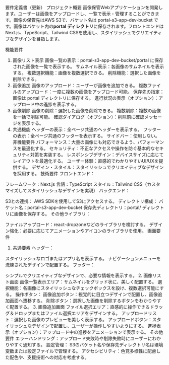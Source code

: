 要件定義書（更新）
プロジェクト概要
画像保管Webアプリケーションを開発します。ユーザーは画像をアップロードし、一覧で表示・管理することができます。画像の保管先はAWS S3で、バケット名は portal-s3-app-dev-bucket です。画像はバケット内の**portal ディレクトリ**に保存されます。フロントエンドはNext.js、TypeScript、Tailwind CSSを使用し、スタイリッシュでクリエイティブなデザインを目指します。

機能要件
1. 画像リスト表示
画像一覧の表示：portal-s3-app-dev-bucket/portal に保存された画像を一覧で表示する。
サムネイル表示：各画像のサムネイルを表示する。
複数選択機能：画像を複数選択できる。
削除機能：選択した画像を削除できる。
2. 画像追加
画像のアップロード：ユーザーが画像を追加できる。
複数ファイルのアップロード：一度に複数の画像をアップロード可能。
保存先の指定：画像は portal ディレクトリに保存する。
進行状況の表示（オプション）：アップロード中の進捗を表示する。
3. 画像削除
画像の削除：選択した画像を削除できる。
複数削除：複数の画像を一括で削除可能。
確認ダイアログ（オプション）：削除前に確認メッセージを表示する。
4. 共通機能
ヘッダーの表示：全ページ共通のヘッダーを表示する。
フッターの表示：全ページ共通のフッターを表示する。
サイドバー：使用しない。
非機能要件
パフォーマンス：大量の画像にも対応できるよう、パフォーマンスを最適化する。
セキュリティ：不正なアクセスや操作を防ぐ基本的なセキュリティ対策を実装する。
レスポンシブデザイン：デバイスサイズに応じてレイアウトを最適化する。
ユーザー体験：直感的でわかりやすいUI/UXを提供する。
デザイン・スタイル：スタイリッシュでクリエイティブなデザインを採用する。
技術要件
フロントエンド：

フレームワーク：Next.js
言語：TypeScript
スタイル：Tailwind CSS（カスタマイズしてスタイリッシュなデザインを実現）
バックエンド：

S3との連携：
AWS SDKを使用してS3にアクセスする。
ディレクトリ構成：
バケット名：portal-s3-app-dev-bucket
保存先ディレクトリ：portal/ ディレクトリに画像を保存する。
その他ライブラリ：

ファイルアップロード：react-dropzoneなどのライブラリを検討する。
デザイン強化：必要に応じてアニメーションやアイコンのライブラリを使用。
画面要件
1. 共通要素
ヘッダー：

スタイリッシュなロゴまたはアプリ名を表示する。
ナビゲーションメニューを洗練されたデザインで配置する。
フッター：

シンプルでクリエイティブなデザインで、必要な情報を表示する。
2. 画像リスト画面
画像一覧表示エリア：サムネイルをグリッド状に、美しく配置する。
選択機能：各画像にスタイリッシュなチェックボックスを設け、複数選択可能にする。
操作ボタン：
画像追加ボタン：視覚的に目立つデザインで配置し、画像追加画面へ遷移する。
削除ボタン：選択した画像を削除するボタンをわかりやすく配置する。
3. 画像追加画面
ファイル選択エリア：直感的に操作できるドラッグ＆ドロップまたはファイル選択エリアをデザインする。
アップロードリスト：選択した画像のプレビューを美しく表示する。
アップロードボタン：スタイリッシュなデザインで配置し、ユーザーが操作しやすいようにする。
進捗表示（オプション）：アップロード中の進捗をアニメーションで表示する。
その他要件
エラーハンドリング：アップロード失敗時や削除失敗時にユーザーにわかりやすく通知する。
設定管理：
S3のバケット名や保存先ディレクトリ名は環境変数または設定ファイルで管理する。
アクセシビリティ：色覚多様性に配慮した配色や、支援技術への対応を考慮する。

